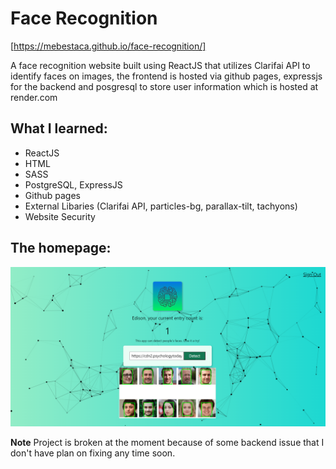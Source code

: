 # Face Recognition
[https://mebestaca.github.io/face-recognition/]

A face recognition website built using ReactJS that utilizes Clarifai API to identify faces on images, the frontend is hosted via github pages, expressjs for the backend and posgresql to store user information which is hosted at render.com

## What I learned:
  -  ReactJS
  -  HTML
  -  SASS
  -  PostgreSQL, ExpressJS
  -  Github pages
  -  External Libaries (Clarifai API, particles-bg, parallax-tilt, tachyons)
  -  Website Security

## The homepage:
![alt text](https://github.com/mebestaca/assets-repo/blob/main/face-recognition/face-recognition.png?raw=true)

**Note** Project is broken at the moment because of some backend issue that I don't have plan on fixing any time soon.
